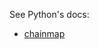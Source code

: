 See Python's docs:

  - [chainmap](https://docs.python.org/3/library/collections.html#collections.chainmap)
